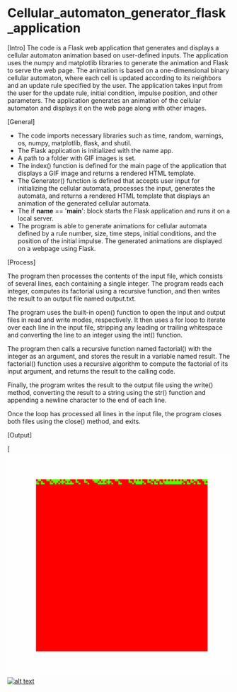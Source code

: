# Cellular_automaton_generator_flask_application

[Intro]
The code is a Flask web application that generates and displays a cellular automaton animation based on user-defined inputs. The application uses the numpy and matplotlib libraries to generate the animation and Flask to serve the web page. The animation is based on a one-dimensional binary cellular automaton, where each cell is updated according to its neighbors and an update rule specified by the user. The application takes input from the user for the update rule, initial condition, impulse position, and other parameters. The application generates an animation of the cellular automaton and displays it on the web page along with other images.

[General]
- The code imports necessary libraries such as time, random, warnings, os, numpy, matplotlib, flask, and shutil.
- The Flask application is initialized with the name app.
- A path to a folder with GIF images is set.
- The index() function is defined for the main page of the application that displays a GIF image and returns a rendered HTML template.
- The Generator() function is defined that accepts user input for initializing the cellular automata, processes the input, generates the automata, and returns a rendered HTML template that displays an animation of the generated cellular automata.
- The if __name__ == '__main__': block starts the Flask application and runs it on a local server.
- The program is able to generate animations for cellular automata defined by a rule number, size, time steps, initial conditions, and the position of the initial impulse. The generated animations are displayed on a webpage using Flask.

[Process]

The program then processes the contents of the input file, which consists of several lines, each containing a single integer. The program reads each integer, computes its factorial using a recursive function, and then writes the result to an output file named output.txt.

The program uses the built-in open() function to open the input and output files in read and write modes, respectively. It then uses a for loop to iterate over each line in the input file, stripping any leading or trailing whitespace and converting the line to an integer using the int() function.

The program then calls a recursive function named factorial() with the integer as an argument, and stores the result in a variable named result. The factorial() function uses a recursive algorithm to compute the factorial of its input argument, and returns the result to the calling code.

Finally, the program writes the result to the output file using the write() method, converting the result to a string using the str() function and appending a newline character to the end of each line.

Once the loop has processed all lines in the input file, the program closes both files using the close() method, and exits.

[Output]

[![alt text](static/images/1.gif)
[![alt text](path/to/image.png)](http://link-to-page.com)

